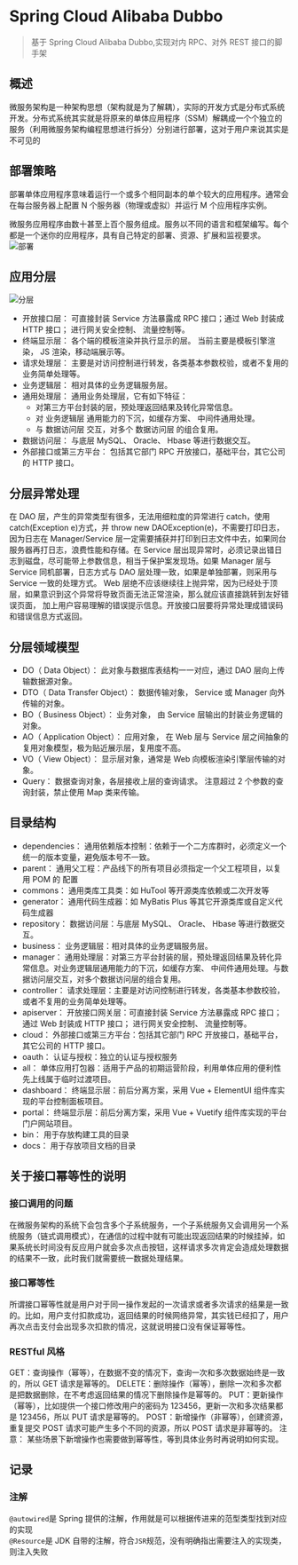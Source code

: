 # Spring Cloud Alibaba Dubbo

> 基于 Spring Cloud Alibaba Dubbo,实现对内 RPC、对外 REST 接口的脚手架

## 概述
微服务架构是一种架构思想（架构就是为了解耦），实际的开发方式是分布式系统开发。分布式系统其实就是将原来的单体应用程序（SSM）解耦成一个个独立的服务（利用微服务架构编程思想进行拆分）分别进行部署，这对于用户来说其实是不可见的

## 部署策略
部署单体应用程序意味着运行一个或多个相同副本的单个较大的应用程序。通常会在每台服务器上配置 N 个服务器（物理或虚拟）并运行 M 个应用程序实例。

微服务应用程序由数十甚至上百个服务组成。服务以不同的语言和框架编写。每个都是一个迷你的应用程序，具有自己特定的部署、资源、扩展和监视要求。  
![部署](https://mrtallon.gitee.io/img/bushu.jpg)

## 应用分层
![分层](https://mrtallon.gitee.io/img/ceng.jpg)
- 开放接口层： 可直接封装 Service 方法暴露成 RPC 接口；通过 Web 封装成 HTTP 接口； 进行网关安全控制、 流量控制等。
- 终端显示层： 各个端的模板渲染并执行显示的层。 当前主要是模板引擎渲染， JS 渲染，移动端展示等。
- 请求处理层： 主要是对访问控制进行转发，各类基本参数校验，或者不复用的业务简单处理等。
- 业务逻辑层： 相对具体的业务逻辑服务层。
- 通用处理层： 通用业务处理层，它有如下特征：
    - 对第三方平台封装的层，预处理返回结果及转化异常信息。
    - 对 业务逻辑层 通用能力的下沉，如缓存方案、 中间件通用处理。
    - 与 数据访问层 交互，对多个 数据访问层 的组合复用。
- 数据访问层： 与底层 MySQL、 Oracle、 Hbase 等进行数据交互。
- 外部接口或第三方平台： 包括其它部门 RPC 开放接口，基础平台，其它公司的 HTTP 接口。

## 分层异常处理
在 DAO 层，产生的异常类型有很多，无法用细粒度的异常进行 catch，使用 catch(Exception e)方式，并 throw new DAOException(e)，不需要打印日志，因为日志在 Manager/Service 层一定需要捕获并打印到日志文件中去，如果同台服务器再打日志，浪费性能和存储。在 Service 层出现异常时，必须记录出错日志到磁盘，尽可能带上参数信息，相当于保护案发现场。如果 Manager 层与 Service 同机部署，日志方式与 DAO 层处理一致，如果是单独部署，则采用与 Service 一致的处理方式。 Web 层绝不应该继续往上抛异常，因为已经处于顶层，如果意识到这个异常将导致页面无法正常渲染，那么就应该直接跳转到友好错误页面， 加上用户容易理解的错误提示信息。开放接口层要将异常处理成错误码和错误信息方式返回。

## 分层领域模型
- DO（ Data Object）： 此对象与数据库表结构一一对应，通过 DAO 层向上传输数据源对象。
- DTO（ Data Transfer Object）： 数据传输对象， Service 或 Manager 向外传输的对象。
- BO（ Business Object）： 业务对象， 由 Service 层输出的封装业务逻辑的对象。
- AO（ Application Object）： 应用对象， 在 Web 层与 Service 层之间抽象的复用对象模型，极为贴近展示层，复用度不高。
- VO（ View Object）： 显示层对象，通常是 Web 向模板渲染引擎层传输的对象。
- Query： 数据查询对象，各层接收上层的查询请求。 注意超过 2 个参数的查询封装，禁止使用 Map 类来传输。

## 目录结构
- dependencies： 通用依赖版本控制：依赖于一个二方库群时，必须定义一个统一的版本变量，避免版本号不一致。
- parent： 通用父工程：产品线下的所有项目必须指定一个父工程项目，以复用 POM 的 <build> 配置
- commons： 通用类库工具类：如 HuTool 等开源类库依赖或二次开发等
- generator： 通用代码生成器：如 MyBatis Plus 等其它开源类库或自定义代码生成器
- repository： 数据访问层：与底层 MySQL、 Oracle、 Hbase 等进行数据交互。
- business： 业务逻辑层：相对具体的业务逻辑服务层。
- manager： 通用处理层：对第三方平台封装的层，预处理返回结果及转化异常信息。对业务逻辑层通用能力的下沉，如缓存方案、 中间件通用处理。与数据访问层交互，对多个数据访问层的组合复用。
- controller： 请求处理层：主要是对访问控制进行转发，各类基本参数校验，或者不复用的业务简单处理等。
- apiserver： 开放接口网关层：可直接封装 Service 方法暴露成 RPC 接口；通过 Web 封装成 HTTP 接口； 进行网关安全控制、 流量控制等。
- cloud： 外部接口或第三方平台：包括其它部门 RPC 开放接口，基础平台，其它公司的 HTTP 接口。
- oauth： 认证与授权：独立的认证与授权服务
- all： 单体应用打包器：适用于产品的初期运营阶段，利用单体应用的便利性先上线属于临时过渡项目。
- dashboard： 终端显示层：前后分离方案，采用 Vue + ElementUI 组件库实现的平台控制面板项目。
- portal： 终端显示层：前后分离方案，采用 Vue + Vuetify 组件库实现的平台门户网站项目。
- bin： 用于存放构建工具的目录
- docs： 用于存放项目文档的目录

## 关于接口幂等性的说明
### 接口调用的问题
在微服务架构的系统下会包含多个子系统服务，一个子系统服务又会调用另一个系统服务（链式调用模式），在通信的过程中就有可能出现返回结果的时候挂掉，如果系统长时间没有反应用户就会多次点击按钮，这样请求多次肯定会造成处理数据的结果不一致，此时我们就需要统一数据处理结果。

### 接口幂等性
所谓接口幂等性就是用户对于同一操作发起的一次请求或者多次请求的结果是一致的。比如，用户支付扣款成功，返回结果的时候网络异常，其实钱已经扣了，用户再次点击支付会出现多次扣款的情况，这就说明接口没有保证幂等性。

### RESTful 风格
GET：查询操作（幂等），在数据不变的情况下，查询一次和多次数据始终是一致的，所以 GET 请求是幂等的。
DELETE：删除操作（幂等），删除一次和多次都是把数据删除，在不考虑返回结果的情况下删除操作是幂等的。
PUT：更新操作（幂等），比如提供一个接口修改用户的密码为 123456，更新一次和多次结果都是 123456，所以 PUT 请求是幂等的。
POST：新增操作（非幂等），创建资源，重复提交 POST 请求可能产生多个不同的资源，所以 POST 请求是非幂等的。
注意： 某些场景下新增操作也需要做到幂等性，等到具体业务时再说明如何实现。

## 记录
### 注解
`@autowired`是 Spring 提供的注解，作用就是可以根据传进来的范型类型找到对应的实现  
`@Resource`是 JDK 自带的注解，符合`JSR`规范，没有明确指出需要注入的实现类，则注入失败




